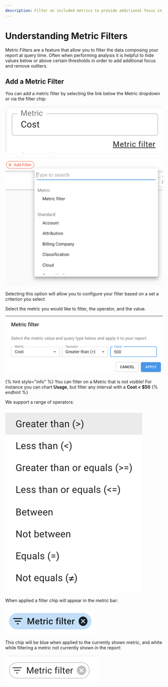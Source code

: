 ```yaml
---
description: Filter on included metrics to provide additional focus in your reports
---
```


# Understanding Metric Filters

Metric Filters are a feature that allow you to filter the data composing your report at query time. Often when performing analysis it is helpful to hide values below or above certain thresholds in order to add additional focus and remove outliers.

## Add a Metric Filter

You can add a metric filter by selecting the link below the Metric dropdown or via the filter chip:

![A screenshot of the Metric input](../.gitbook/assets/metric-input.png)

![A screenshot of the search menu](../.gitbook/assets/search-menu.png)

Selecting this option will allow you to configure your filter based on a set a criterion you select

Select the metric you would like to filter, the operator, and the value.

![Metric Configuration Window](../.gitbook/assets/metric-configuration-window.png)

{% hint style="info" %}
You can filter on a Metric that is not visible! For instance you can chart **Usage**, but filter any interval with a **Cost < $50**
{% endhint %}

We support a range of operators:

![A screenshot of the Metric filter form](../.gitbook/assets/metric-filter-form.png)

When applied a filter chip will appear in the metric bar:

![A screenshot of the operators drop-down menu](../.gitbook/assets/operators-menu.png)

This chip will be blue when applied to the currently shown metric, and white while filtering a metric not currently shown in the report:

![A screenshot of the Metric filter chip](../.gitbook/assets/metric-filter-chip.png)
